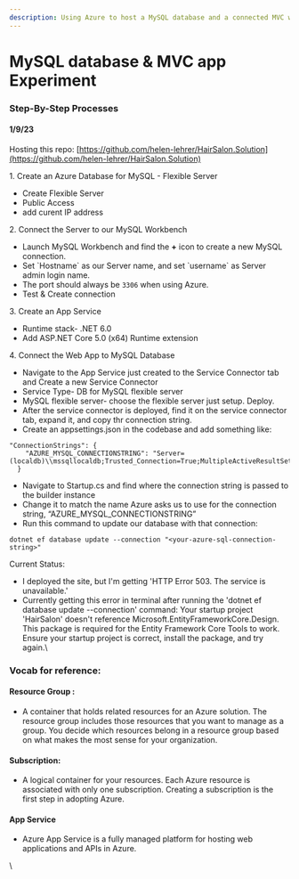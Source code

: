 ```yaml
---
description: Using Azure to host a MySQL database and a connected MVC web app
---
```


# MySQL database & MVC app Experiment

### Step-By-Step Processes

#### 1/9/23

Hosting this repo:  [https://github.com/helen-lehrer/HairSalon.Solution](https://github.com/helen-lehrer/HairSalon.Solution)

1\. Create an Azure Database for MySQL - Flexible Server

* Create Flexible Server
* Public Access
* add curent IP address

2\.  Connect the Server to our MySQL Workbench

* Launch MySQL Workbench and find the **+** icon to create a new MySQL connection.
* &#x20;Set \`Hostname\` as our Server name, and set \`username\` as Server admin login name.&#x20;
* The port should always be `3306` when using Azure.
* Test & Create connection

3\. Create an App Service

* Runtime stack- .NET 6.0
* Add ASP.NET Core 5.0 (x64) Runtime extension

4\. Connect the Web App to MySQL Database

* Navigate to the App Service just created to the Service Connector tab and Create a new Service Connector
* Service Type- DB for MySQL flexible server
* MySQL flexible server- choose the flexible server just setup. Deploy.
* After the service connector is deployed, find it on the service connector tab, expand it, and copy thr connection string.
* Create an appsettings.json in the codebase and add something like:

```
"ConnectionStrings": {
    "AZURE_MYSQL_CONNECTIONSTRING": "Server=(localdb)\\mssqllocaldb;Trusted_Connection=True;MultipleActiveResultSets=true"
  }

```

* Navigate to Startup.cs and find where the connection string is passed to the builder instance
* Change it to match the name Azure asks us to use for the connection string, “AZURE\_MYSQL\_CONNECTIONSTRING”
* Run this command to update our database with that connection:

```
dotnet ef database update --connection "<your-azure-sql-connection-string>"
```

Current Status:

* I deployed the site, but I'm getting 'HTTP Error 503. The service is unavailable.'
* Currently getting this error in terminal after running the 'dotnet ef database update --connection' command: Your startup project 'HairSalon' doesn't reference Microsoft.EntityFrameworkCore.Design. This package is required for the Entity Framework Core Tools to work. Ensure your startup project is correct, install the package, and try again.\


### Vocab for reference:

#### Resource Group :&#x20;

* A container that holds related resources for an Azure solution. The resource group includes those resources that you want to manage as a group. You decide which resources belong in a resource group based on what makes the most sense for your organization.

#### Subscription:

* A logical container for your resources. Each Azure resource is associated with only one subscription. Creating a subscription is the first step in adopting Azure.

#### App Service

* Azure App Service is a fully managed platform for hosting web applications and APIs in Azure.

\
